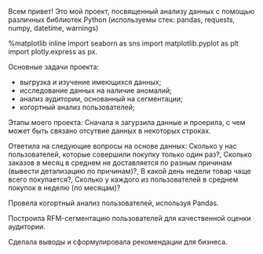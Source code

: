 Всем привет! Это мой проект, посвященный анализу данных с помощью различных библиотек Python (используемы стек: pandas, requests, numpy, datetime, warnings) 


%matplotlib inline
import seaborn as sns
import matplotlib.pyplot as plt
import plotly.express as px.

Основные задачи проекта:
- выгрузка и изучение имеющихся данных;
- исследование данных на наличие аномалий;
- анализ аудитории, основанный на сегментации;
- когортный анализ пользователей;
  
Этапы моего проекта:
Сначала я загурзила данные и проерила, с чем может быть связано отсутвие данных в некоторых строках.

Ответила на следующие вопросы на основе данных: Сколько у нас пользователей, которые совершили покупку только один раз?, Сколько заказов в месяц в среднем не доставляется по разным причинам (вывести детализацию по причинам)?, В какой день недели товар чаще всего покупается?, Сколько у каждого из пользователей в среднем покупок в неделю (по месяцам)?

Провела когортный анализ пользователей, используя Pandas.

Построила RFM-сегментацию пользователей для качественной оценки аудитории.

Сделала выводы и сформулировала рекомендации для бизнеса.



